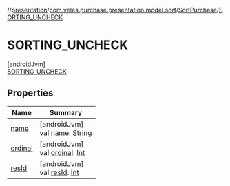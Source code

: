 //[presentation](../../../../index.md)/[com.veles.purchase.presentation.model.sort](../../index.md)/[SortPurchase](../index.md)/[SORTING_UNCHECK](index.md)

# SORTING_UNCHECK

[androidJvm]\
[SORTING_UNCHECK](index.md)

## Properties

| Name | Summary |
|---|---|
| [name](../../../com.veles.purchase.presentation.presentation.mvvm.pip/-video-control/-s-w-i-t-c-h/index.md#-372974862%2FProperties%2F-646359276) | [androidJvm]<br>val [name](../../../com.veles.purchase.presentation.presentation.mvvm.pip/-video-control/-s-w-i-t-c-h/index.md#-372974862%2FProperties%2F-646359276): [String](https://kotlinlang.org/api/latest/jvm/stdlib/kotlin/-string/index.html) |
| [ordinal](../../../com.veles.purchase.presentation.presentation.mvvm.pip/-video-control/-s-w-i-t-c-h/index.md#-739389684%2FProperties%2F-646359276) | [androidJvm]<br>val [ordinal](../../../com.veles.purchase.presentation.presentation.mvvm.pip/-video-control/-s-w-i-t-c-h/index.md#-739389684%2FProperties%2F-646359276): [Int](https://kotlinlang.org/api/latest/jvm/stdlib/kotlin/-int/index.html) |
| [resId](../res-id.md) | [androidJvm]<br>val [resId](../res-id.md): [Int](https://kotlinlang.org/api/latest/jvm/stdlib/kotlin/-int/index.html) |
